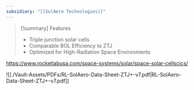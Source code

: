 ```yaml
---
subsidiary: "[[SolAero Technologies]]"
---
```


>[!summary] Features
> - Triple junction solar cells
> - Comparable BOL Efficiency to ZTJ
> - Optimized for High-Radiation Space Environments

https://www.rocketlabusa.com/space-systems/solar/space-solar-cellscics/

![[./Vault-Assets/PDFs/RL-SolAero-Data-Sheet-ZTJ+-v7.pdf|RL-SolAero-Data-Sheet-ZTJ+-v7.pdf]]